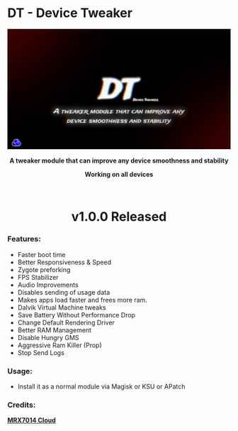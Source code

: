 # DT - Device Tweaker

<div align="center"><img src="DT-banner.jpg">
  
**A tweaker module that can improve any device smoothness and stability**

**Working on all devices**

<br />

# v1.0.0 Released

</div>

### Features:
- Faster boot time
- Better Responsiveness & Speed
- Zygote preforking
- FPS Stabilizer
- Audio Improvements
- Disables sending of usage data
- Makes apps load faster and frees more ram.
- Dalvik Virtual Machine tweaks
- Save Battery Without Performance Drop
- Change Default Rendering Driver 
- Better RAM Management
- Disable Hungry GMS
- Aggressive Ram Killer (Prop)
- Stop Send Logs

### Usage:
- Install it as a normal module via Magisk or KSU or APatch

### Credits:
<a href="https://t.me/mrx7014cloud">**MRX7014 Cloud**</a>
